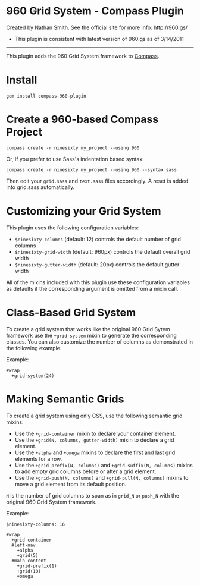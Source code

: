 960 Grid System - Compass Plugin
================================

Created by Nathan Smith. See the official site for more info: <http://960.gs/>

* This plugin is consistent with latest version of 960.gs as of 3/14/2011

---------

This plugin adds the 960 Grid System framework to [Compass](http://compass-style.org/).

Install
=======

    gem install compass-960-plugin

Create a 960-based Compass Project
==================================

    compass create -r ninesixty my_project --using 960

Or, If you prefer to use Sass's indentation based syntax:

    compass create -r ninesixty my_project --using 960 --syntax sass

Then edit your `grid.sass` and `text.sass` files accordingly. A reset is added into grid.sass automatically.

Customizing your Grid System
============================

This plugin uses the following configuration variables:

* `$ninesixty-columns` (default: 12) controls the default number of grid columns
* `$ninesixty-grid-width` (default: 960px) controls the default overall grid width
* `$ninesixty-gutter-width` (default: 20px) controls the default gutter width

All of the mixins included with this plugin use these configuration variables
as defaults if the corresponding argument is omitted from a mixin call.

Class-Based Grid System
=======================

To create a grid system that works like the original 960 Grid Sytem framework
use the `+grid-system` mixin to generate the corresponding classes. You can
also customize the number of columns as demonstrated in the following example.

Example:

    #wrap
      +grid-system(24)

Making Semantic Grids
=====================

To create a grid system using only CSS, use the following semantic grid mixins:

* Use the `+grid-container` mixin to declare your container element.
* Use the `+grid(N, columns, gutter-width)` mixin to declare a grid element.
* Use the `+alpha` and `+omega` mixins to declare the first and last grid elements for a row.
* Use the `+grid-prefix(N, columns)` and `+grid-suffix(N, columns)` mixins to add empty grid columns before or after a grid element.
* Use the `+grid-push(N, columns)` and `+grid-pull(N, columns)` mixins to move a grid element from its default position.

`N` is the number of grid columns to span as in `grid_N` or `push_N` with the original 960 Grid System framework.

Example:

    $ninesixty-columns: 16

    #wrap
      +grid-container
      #left-nav
        +alpha
        +grid(5)
      #main-content
        +grid-prefix(1)
        +grid(10)
        +omega

